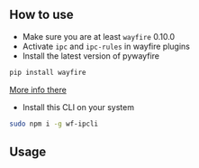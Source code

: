 ## How to use

- Make sure you are at least `wayfire` 0.10.0
- Activate `ipc` and `ipc-rules` in wayfire plugins
- Install the latest version of pywayfire

```bash
pip install wayfire
```

[More info there](https://github.com/WayfireWM/pywayfire)

- Install this CLI on your system

```bash
sudo npm i -g wf-ipcli
```

## Usage
